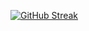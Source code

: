 [![GitHub Streak](https://streak-stats.demolab.com/?noooobdev=DenverCoder1)](https://git.io/streak-stats)

